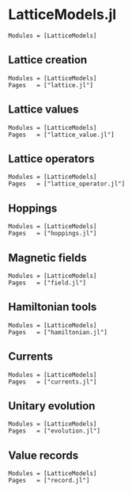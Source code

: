 # LatticeModels.jl

```@index
Modules = [LatticeModels]
```

## Lattice creation

```@autodocs
Modules = [LatticeModels]
Pages   = ["lattice.jl"]
```

## Lattice values

```@autodocs
Modules = [LatticeModels]
Pages   = ["lattice_value.jl"]
```

## Lattice operators

```@autodocs
Modules = [LatticeModels]
Pages   = ["lattice_operator.jl"]
```

## Hoppings

```@autodocs
Modules = [LatticeModels]
Pages   = ["hoppings.jl"]
```

## Magnetic fields

```@autodocs
Modules = [LatticeModels]
Pages   = ["field.jl"]
```

## Hamiltonian tools

```@autodocs
Modules = [LatticeModels]
Pages   = ["hamiltonian.jl"]
```

## Currents

```@autodocs
Modules = [LatticeModels]
Pages   = ["currents.jl"]
```

## Unitary evolution

```@autodocs
Modules = [LatticeModels]
Pages   = ["evolution.jl"]
```

## Value records

```@autodocs
Modules = [LatticeModels]
Pages   = ["record.jl"]
```